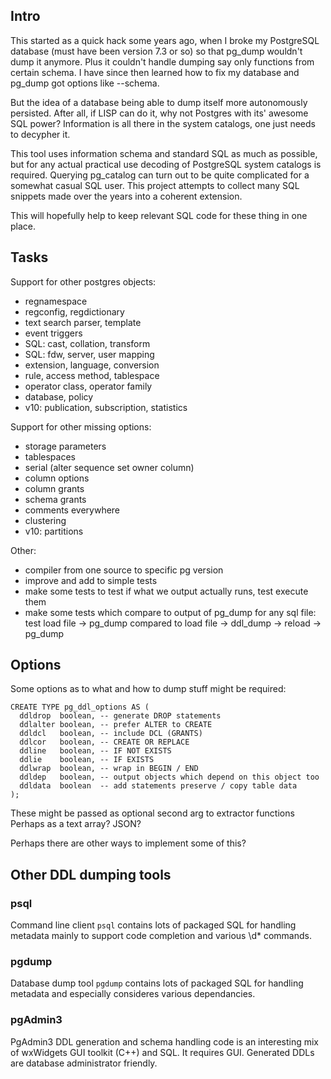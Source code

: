 Intro
-----

This started as a quick hack some years ago, when I broke my PostgreSQL database 
(must have been version 7.3 or so) so that pg_dump wouldn't dump it anymore.
Plus it couldn't handle dumping say only functions from certain schema. 
I have since then learned how to fix my database and pg_dump got options like --schema.

But the idea of a database being able to dump itself more autonomously persisted.
After all, if LISP can do it, why not Postgres with its' awesome SQL power? 
Information is all there in the system catalogs, one just needs to decypher it.

This tool uses information schema and standard SQL as much as possible, 
but for any actual practical use decoding of PostgreSQL system catalogs is required. 
Querying pg_catalog can turn out to be quite complicated for a somewhat casual SQL user.
This project attempts to collect many SQL snippets made over the years into a coherent extension.

This will hopefully help to keep relevant SQL code for these thing in one place.

Tasks
-----

Support for other postgres objects:
- regnamespace
- regconfig, regdictionary
- text search parser, template
- event triggers
- SQL: cast, collation, transform
- SQL: fdw, server, user mapping
- extension, language, conversion
- rule, access method, tablespace
- operator class, operator family
- database, policy
- v10: publication, subscription, statistics

Support for other missing options:
- storage parameters
- tablespaces
- serial (alter sequence set owner column)
- column options
- column grants
- schema grants
- comments everywhere
- clustering
- v10: partitions

Other:
- compiler from one source to specific pg version
- improve and add to simple tests
- make some tests to test if what we output actually runs, test execute them
- make some tests which compare to output of pg_dump for any sql file:
  test load file -> pg_dump compared to load file -> ddl_dump -> reload -> pg_dump

Options
-------

Some options as to what and how to dump stuff might be required:

    CREATE TYPE pg_ddl_options AS (
      ddldrop  boolean, -- generate DROP statements
      ddlalter boolean, -- prefer ALTER to CREATE
      ddldcl   boolean, -- include DCL (GRANTS)
      ddlcor   boolean, -- CREATE OR REPLACE 
      ddline   boolean, -- IF NOT EXISTS
      ddlie    boolean, -- IF EXISTS
      ddlwrap  boolean, -- wrap in BEGIN / END
      ddldep   boolean, -- output objects which depend on this object too
      ddldata  boolean  -- add statements preserve / copy table data
    );

These might be passed as optional second arg to extractor functions
Perhaps as a text array? JSON?

Perhaps there are other ways to implement some of this?

Other DDL dumping tools
-----------------------

### psql

Command line client `psql` contains lots of packaged SQL for handling metadata 
mainly to support code completion and various \d* commands.

### pgdump

Database dump tool `pgdump` contains lots of packaged SQL for handling metadata 
and especially consideres various dependancies.

### pgAdmin3

PgAdmin3 DDL generation and schema handling code is an interesting 
mix of wxWidgets GUI toolkit (C++) and SQL. It requires GUI.
Generated DDLs are database administrator friendly.



